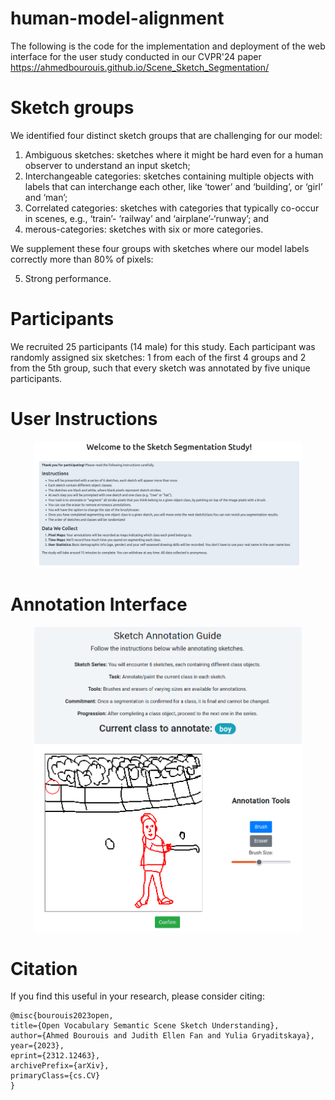 # human-model-alignment
The following is the code for the implementation and deployment of the web interface for the user study conducted in our CVPR'24 paper https://ahmedbourouis.github.io/Scene_Sketch_Segmentation/

# Sketch groups
We identified four distinct sketch groups that are challenging for our model: 
1. Ambiguous sketches: sketches where it might be hard even for a human observer to understand an input sketch;
2.  Interchangeable categories: sketches containing multiple objects with labels that can interchange each other, like ‘tower’ and ‘building’, or ‘girl’ and ‘man’;
3. Correlated categories: sketches with categories that typically co-occur in scenes, e.g., ‘train’- ‘railway’ and ‘airplane’-‘runway’; and
4. merous-categories: sketches with six or more categories.

We supplement these four groups with sketches where our model labels correctly more than 80% of pixels: 

5. Strong performance.

# Participants
We recruited 25 participants (14 male) for this study. Each participant was randomly assigned six sketches: 1 from each of the first 4 groups and 2 from the 5th group, such that every sketch was annotated by five unique participants. 


# User Instructions
<div align="center">
<img src="web_page.png" width="85%">
</div>

# Annotation Interface
<div align="center">
<img src="annotation_interface.png" width="85%">
</div>

# Citation
If you find this useful in your research, please consider citing:
```
@misc{bourouis2023open,
title={Open Vocabulary Semantic Scene Sketch Understanding}, 
author={Ahmed Bourouis and Judith Ellen Fan and Yulia Gryaditskaya},
year={2023},
eprint={2312.12463},
archivePrefix={arXiv},
primaryClass={cs.CV}
}
```
